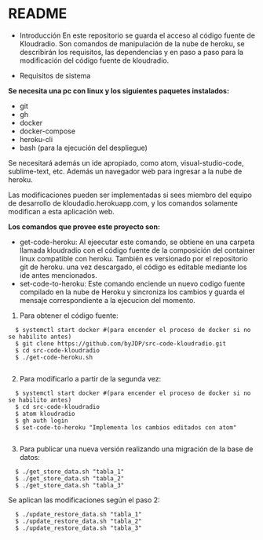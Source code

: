 # README


* Introducción
En este repositorio se guarda el acceso al código fuente de Kloudradio. Son comandos de manipulación de la nube de heroku, se describirán los requisitos, las dependencias y en paso a paso para la modificación del código fuente de kloudradio.

* Requisitos de sistema

**Se necesita una pc con linux y los siguientes paquetes instalados:**
* git
* gh
* docker
* docker-compose
* heroku-cli
* bash (para la ejecución del despliegue)

Se necesitará además un ide apropiado, como atom, visual-studio-code, sublime-text, etc. Además un navegador web para ingresar a la nube de heroku.

Las modificaciones pueden ser implementadas si sees miembro del equipo de desarrollo de kloudadio.herokuapp.com, y los comandos solamente modifican a esta aplicación web.

**Los comandos que provee este proyecto son:**
* get-code-heroku: Al ejeecutar este comando, se obtiene en una carpeta llamada kloudradio con el código fuente de la composición del container linux compatible con heroku. También es versionado por el repositorio git de heroku. una vez descargado, el código es editable mediante los ide antes mencionados.
* set-code-to-heroku: Este comando enciende un nuevo codigo fuente compilado en la nube de Heroku y sincroniza los cambios y guarda el mensaje correspondiente a la ejecucion del momento.

1. Para obtener el código fuente:
``` [bash]
  $ systemctl start docker #(para encender el proceso de docker si no se habilito antes)
  $ git clone https://github.com/byJDP/src-code-kloudradio.git
  $ cd src-code-kloudradio
  $ ./get-code-heroku.sh
  
```

2. Para modificarlo a partir de la segunda vez:
``` [bash]
  $ systemctl start docker #(para encender el proceso de docker si no se habilito antes)
  $ cd src-code-kloudradio
  $ atom kloudradio
  $ gh auth login
  $ set-code-to-heroku "Implementa los cambios editados con atom"
  
```

3. Para publicar una nueva versión realizando una migración de la base de datos:
``` [bash]
  $ ./get_store_data.sh "tabla_1"
  $ ./get_store_data.sh "tabla_2"
  $ ./get_store_data.sh "tabla_3"    
```
Se aplican las modificaciones según el paso 2:
``` [bash]
  $ ./update_restore_data.sh "tabla_1"
  $ ./update_restore_data.sh "tabla_2"
  $ ./update_restore_data.sh "tabla_3"
  
```
